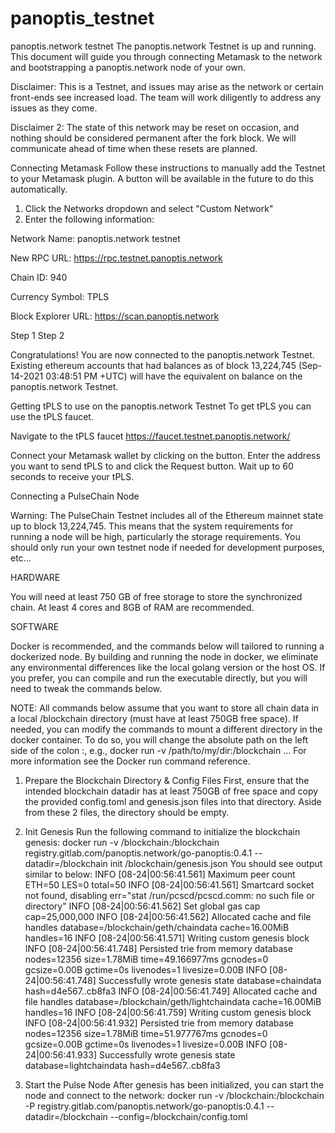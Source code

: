 # panoptis_testnet
panoptis.network testnet
The panoptis.network Testnet is up and running. This document will guide you through connecting Metamask to the network and bootstrapping a panoptis.network node of your own.

Disclaimer: This is a Testnet, and issues may arise as the network or certain front-ends see increased load. The team will work diligently to address any issues as they come.


Disclaimer 2: The state of this network may be reset on occasion, and nothing should be considered permanent after the fork block. We will communicate ahead of time when these resets are planned.


Connecting Metamask
Follow these instructions to manually add the Testnet to your Metamask plugin. A button will be available in the future to do this automatically.
1. Click the Networks dropdown and select "Custom Network"
2. Enter the following information:

Network Name: panoptis.network testnet

New RPC URL: https://rpc.testnet.panoptis.network

Chain ID: 940

Currency Symbol: TPLS

Block Explorer URL: https://scan.panoptis.network





Step 1
Step 2









Congratulations! You are now connected to the panoptis.network Testnet. Existing ethereum accounts that had balances as of block 13,224,745 (Sep-14-2021 03:48:51 PM +UTC) will have the equivalent on balance on the panoptis.network Testnet.

Getting tPLS to use on the panoptis.network Testnet
To get tPLS you can use the tPLS faucet.

Navigate to the tPLS faucet https://faucet.testnet.panoptis.network/

Connect your Metamask wallet by clicking on the button.
Enter the address you want to send tPLS to and click the Request button.
Wait up to 60 seconds to receive your tPLS.


Connecting a PulseChain Node

Warning: The PulseChain Testnet includes all of the Ethereum mainnet state up to block 13,224,745. This means that the system requirements for running a node will be high, particularly the storage requirements. You should only run your own testnet node if needed for development purposes, etc...

HARDWARE

You will need at least 750 GB of free storage to store the synchronized chain.
At least 4 cores and 8GB of RAM are recommended.

SOFTWARE


Docker is recommended, and the commands below will tailored to running a dockerized node. By building and running the node in docker, we eliminate any environmental differences like the local golang version or the host OS.
If you prefer, you can compile and run the executable directly, but you will need to tweak the commands below.


NOTE: All commands below assume that you want to store all chain data in a local /blockchain directory (must have at least 750GB free space).
If needed, you can modify the commands to mount a different directory in the docker container. To do so, you will change the absolute path on the left side of the colon :, e.g., docker run -v /path/to/my/dir:/blockchain ...
For more information see the Docker run command reference.


1. Prepare the Blockchain Directory & Config Files
First, ensure that the intended blockchain datadir has at least 750GB of free space and copy the provided config.toml and genesis.json files into that directory. Aside from these 2 files, the directory should be empty.

2. Init Genesis
Run the following command to initialize the blockchain genesis:
docker run -v /blockchain:/blockchain registry.gitlab.com/panoptis.network/go-panoptis:0.4.1 --datadir=/blockchain init /blockchain/genesis.json
You should see output similar to below:
INFO [08-24|00:56:41.561] Maximum peer count                       ETH=50 LES=0 total=50
INFO [08-24|00:56:41.561] Smartcard socket not found, disabling    err="stat /run/pcscd/pcscd.comm: no such file or directory"
INFO [08-24|00:56:41.562] Set global gas cap                       cap=25,000,000
INFO [08-24|00:56:41.562] Allocated cache and file handles         database=/blockchain/geth/chaindata cache=16.00MiB handles=16
INFO [08-24|00:56:41.571] Writing custom genesis block
INFO [08-24|00:56:41.748] Persisted trie from memory database      nodes=12356 size=1.78MiB time=49.166977ms gcnodes=0 gcsize=0.00B gctime=0s livenodes=1 livesize=0.00B
INFO [08-24|00:56:41.748] Successfully wrote genesis state         database=chaindata                  hash=d4e567..cb8fa3
INFO [08-24|00:56:41.749] Allocated cache and file handles         database=/blockchain/geth/lightchaindata cache=16.00MiB handles=16
INFO [08-24|00:56:41.759] Writing custom genesis block
INFO [08-24|00:56:41.932] Persisted trie from memory database      nodes=12356 size=1.78MiB time=51.977767ms gcnodes=0 gcsize=0.00B gctime=0s livenodes=1 livesize=0.00B
INFO [08-24|00:56:41.933] Successfully wrote genesis state         database=lightchaindata                  hash=d4e567..cb8fa3

3. Start the Pulse Node
After genesis has been initialized, you can start the node and connect to the network:
docker run -v /blockchain:/blockchain -P registry.gitlab.com/panoptis.network/go-panoptis:0.4.1 --datadir=/blockchain --config=/blockchain/config.toml
